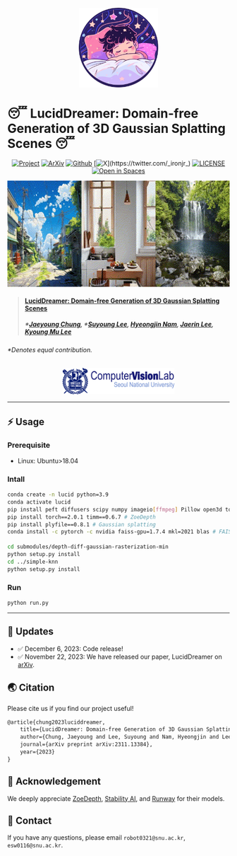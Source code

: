 <p align="center">
    <img src="assets/logo_color.png" height=180>
</p>

# 😴 LucidDreamer: Domain-free Generation of 3D Gaussian Splatting Scenes 😴

<div align="center">

[![Project](https://img.shields.io/badge/Project-LucidDreamer-green)](https://luciddreamer-cvlab.github.io/)
[![ArXiv](https://img.shields.io/badge/Arxiv-2311.13384-red)](https://arxiv.org/abs/2311.13384)
[![Github](https://img.shields.io/github/stars/luciddreamer-cvlab/LucidDreamer?label=Github&color=blue)]()
[![X](https://img.shields.io/twitter/url?label=_ironjr_&url=https%3A%2F%2Ftwitter.com%2F_ironjr_)](https://twitter.com/_ironjr_)
[![LICENSE](https://img.shields.io/badge/license-CC--BY--NC--SA--4.0-lightgrey)](https://github.com/luciddreamer-cvlab/LucidDreamer/blob/master/LICENSE)
[![Open in Spaces](https://huggingface.co/datasets/huggingface/badges/raw/main/open-in-hf-spaces-sm.svg)](https://huggingface.co/spaces/ironjr/luciddreamer)

</div>

<p align="center">
    <img src="assets/demo.gif" height=240>
</p>

> #### [LucidDreamer: Domain-free Generation of 3D Gaussian Splatting Scenes](https://arxiv.org/abs/2311.13384)
> ##### \*[Jaeyoung Chung](https://robot0321.github.io/), \*[Suyoung Lee](https://esw0116.github.io/), [Hyeongjin Nam](https://hygenie1228.github.io/), [Jaerin Lee](http://jaerinlee.com/), [Kyoung Mu Lee](https://cv.snu.ac.kr/index.php/~kmlee/)
###### \*Denotes equal contribution.

<p align="center">
    <img src="assets/logo_cvlab.png" height=60>
</p>

---


## ⚡ Usage

### Prerequisite

- Linux: Ubuntu>18.04

### Intall

```bash
conda create -n lucid python=3.9
conda activate lucid
pip install peft diffusers scipy numpy imageio[ffmpeg] Pillow open3d torchvision gradio
pip install torch==2.0.1 timm==0.6.7 # ZoeDepth
pip install plyfile==0.8.1 # Gaussian splatting
conda install -c pytorch -c nvidia faiss-gpu=1.7.4 mkl=2021 blas # FAISS

cd submodules/depth-diff-gaussian-rasterization-min
python setup.py install
cd ../simple-knn
python setup.py install
```

### Run

```bash
python run.py
``` 

---

## 🚩 **Updates**
 
- ✅ December 6, 2023: Code release!
- ✅ November 22, 2023: We have released our paper, LucidDreamer on [arXiv](https://arxiv.org/abs/2311.13384).

## 🌏 Citation

Please cite us if you find our project useful!

```latex
@article{chung2023luciddreamer,
    title={LucidDreamer: Domain-free Generation of 3D Gaussian Splatting Scenes},
    author={Chung, Jaeyoung and Lee, Suyoung and Nam, Hyeongjin and Lee, Jaerin and Lee, Kyoung Mu},
    journal={arXiv preprint arXiv:2311.13384},
    year={2023}
}
```

## 🤗 Acknowledgement

We deeply appreciate [ZoeDepth](https://github.com/isl-org/ZoeDepth), [Stability AI](), and [Runway](https://huggingface.co/runwayml/stable-diffusion-v1-5) for their models.

## 📧 Contact

If you have any questions, please email `robot0321@snu.ac.kr`, `esw0116@snu.ac.kr`.
